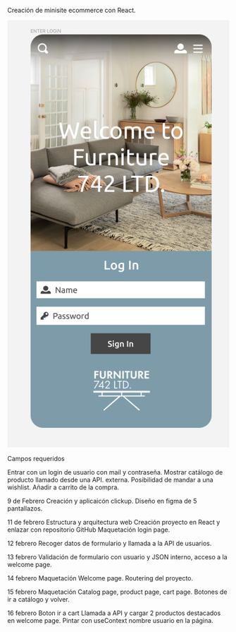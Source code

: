 Creación de minisite ecommerce con React.

![alt text](image.png)

Campos requeridos

Entrar con un login de usuario con mail y contraseña.
Mostrar catálogo de producto llamado desde una API. externa.
Posibilidad de mandar a una wishlist.
Añadir a carrito de la compra.

9 de Febrero
Creación y aplicaicón clickup.
Diseño en figma de 5 pantallazos.

11 de febrero
Estructura y arquitectura web
Creación proyecto en React y enlazar con repositorio GitHub
Maquetación login page.

12 febrero
Recoger datos de formulario y llamada a la API de usuarios.

13 febrero
Validación de formulario con usuario y JSON interno, acceso a la welcome page.

14 febrero
Maquetación Welcome page. Routering del proyecto.

15 febrero
Maquetación Catalog page, product page, cart page.
Botones de ir a catálogo y volver.

16 febrero
Boton ir a cart
Llamada a API y cargar 2 productos destacados en welcome page.
Pintar con useContext nombre usuario en la página.



